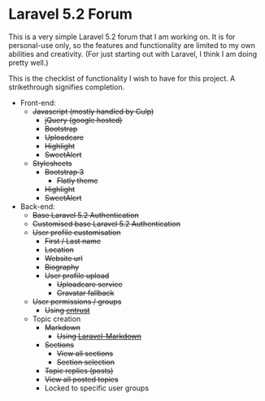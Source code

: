 # Laravel 5.2 Forum

This is a very simple Laravel 5.2 forum that I am working on. It is for personal-use only, so the features and functionality are limited to my own abilities and creativity. (For just starting out with Laravel, I think I am doing pretty well.)

This is the checklist of functionality I wish to have for this project. A strikethrough signifies completion.
- Front-end:
  - ~~Javascript (mostly handled by Gulp)~~
    - ~~jQuery (google hosted)~~
    - ~~Bootstrap~~
    - ~~Uploadcare~~
    - ~~Highlight~~
    - ~~SweetAlert~~
  - ~~Stylesheets~~
    - ~~Bootstrap 3~~
      - ~~Flatly theme~~
    - ~~Highlight~~
    - ~~SweetAlert~~
- Back-end: 
  - ~~Base Laravel 5.2 Authentication~~
  - ~~Customised base Laravel 5.2 Authentication~~
  - ~~User profile customisation~~
    - ~~First / Last name~~
    - ~~Location~~
    - ~~Website url~~
    - ~~Biography~~
    - ~~User profile upload~~
      - ~~Uploadcare service~~
      - ~~Gravatar fallback~~
  - ~~User permissions / groups~~
    - ~~Using [entrust](https://github.com/Zizaco/entrust)~~
  - Topic creation
    - ~~Markdown~~
      - ~~Using [Laravel-Markdown](https://github.com/GrahamCampbell/Laravel-Markdown)~~
    - ~~Sections~~
      - ~~View all sections~~
      - ~~Section selection~~
    - ~~Topic replies (posts)~~
    - ~~View all posted topics~~
    - Locked to specific user groups

